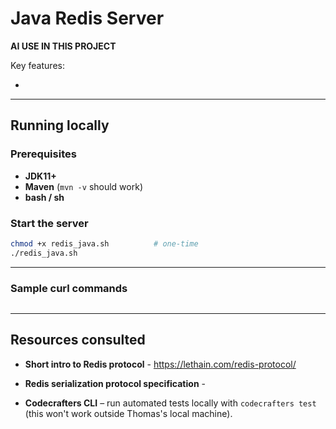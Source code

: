 # Java Redis Server



**AI USE IN THIS PROJECT**




Key features:

* 

---

## Running locally

### Prerequisites

* **JDK11+**
* **Maven** (`mvn -v` should work)
* **bash / sh**

### Start the server

```bash
chmod +x redis_java.sh          # one‑time
./redis_java.sh 
```

---

### Sample curl commands

```bash

```

---

## Resources consulted

* **Short intro to Redis protocol** - https://lethain.com/redis-protocol/

* **Redis serialization protocol specification** - 

* **Codecrafters CLI** – run automated tests locally with `codecrafters test` (this won't work outside Thomas's local machine).